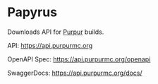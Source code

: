 # Papyrus

Downloads API for [Purpur](https://purpurmc.org/) builds.

API: https://api.purpurmc.org

OpenAPI Spec: https://api.purpurmc.org/openapi

SwaggerDocs: https://api.purpurmc.org/docs/
